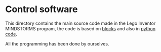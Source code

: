 Control software
====

This directory contains the main source code made in the Lego Inventor MINDSTORMS program, the code is based on [blocks](https://github.com/csvprobotica/RoSGhost/blob/main/src/RoSGhost.lms) and also in [python code](https://github.com/csvprobotica/RoSGhost/blob/main/src/runRoSGhost.py).

All the programming has been done by ourselves.
